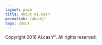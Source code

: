 ```yaml
---
layout: page
title: About AI.cash
permalink: /about/
tags: about
---
```


Copyright 2016 AI.cash℠. All rights reserved.
